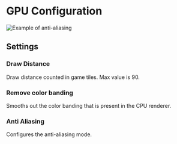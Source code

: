# GPU Configuration

![Example of anti-aliasing](https://i.imgur.com/ZI4Y7d3.png)

## Settings

### Draw Distance

Draw distance counted in game tiles. Max value is 90.

### Remove color banding

Smooths out the color banding that is present in the CPU renderer.

### Anti Aliasing

Configures the anti-aliasing mode.